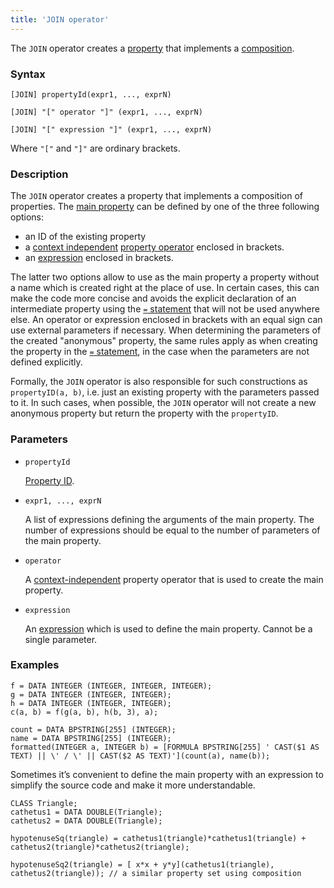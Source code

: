 ```yaml
---
title: 'JOIN operator'
---
```


The `JOIN` operator creates a [property](Properties.md) that implements a [composition](Composition_JOIN.md).

### Syntax

    [JOIN] propertyId(expr1, ..., exprN)
     
    [JOIN] "[" operator "]" (expr1, ..., exprN)
     
    [JOIN] "[" expression "]" (expr1, ..., exprN) 

Where `"["` and `"]"` are ordinary brackets.

### Description 

The `JOIN` operator creates a property that implements a composition of properties. The [main property](Composition_JOIN.md) can be defined by one of the three following options:

- an ID of the existing property
- a [context independent](Property_operators.md#contextindependent) [property operator](Property_operators.md) enclosed in brackets.
- an [expression](Expression.md) enclosed in brackets.

The latter two options allow to use as the main property a property without a name which is created right at the place of use. In certain cases, this can make the code more concise and avoids the explicit declaration of an intermediate property using the [`=` statement](=_statement.md) that will not be used anywhere else. An operator or expression enclosed in brackets with an equal sign can use external parameters if necessary. When determining the parameters of the created "anonymous" property, the same rules apply as when creating the property in the [`=` statement](=_statement.md), in the case when the parameters are not defined explicitly.    

Formally, the `JOIN` operator is also responsible for such constructions as `propertyID(a, b)`, i.e. just an existing property with the parameters passed to it. In such cases, when possible, the `JOIN` operator will not create a new anonymous property but return the property with the `propertyID`.

### Parameters

- `propertyId`

    [Property ID](IDs.md#propertyid). 

- `expr1, ..., exprN`

    A list of expressions defining the arguments of the main property. The number of expressions should be equal to the number of parameters of the main property.

- `operator`

    A [context-independent](Property_operators.md) property operator that is used to create the main property.

- `expression`

    An [expression](Expression.md) which is used to define the main property. Cannot be a single parameter.

### Examples

```lsf
f = DATA INTEGER (INTEGER, INTEGER, INTEGER);
g = DATA INTEGER (INTEGER, INTEGER);
h = DATA INTEGER (INTEGER, INTEGER);
c(a, b) = f(g(a, b), h(b, 3), a);

count = DATA BPSTRING[255] (INTEGER);
name = DATA BPSTRING[255] (INTEGER);
formatted(INTEGER a, INTEGER b) = [FORMULA BPSTRING[255] ' CAST($1 AS TEXT) || \' / \' || CAST($2 AS TEXT)'](count(a), name(b));
```

Sometimes it’s convenient to define the main property with an expression to simplify the source code and make it more understandable.

```lsf
CLASS Triangle;
cathetus1 = DATA DOUBLE(Triangle);
cathetus2 = DATA DOUBLE(Triangle);

hypotenuseSq(triangle) = cathetus1(triangle)*cathetus1(triangle) + cathetus2(triangle)*cathetus2(triangle);

hypotenuseSq2(triangle) = [ x*x + y*y](cathetus1(triangle), cathetus2(triangle)); // a similar property set using composition
```
